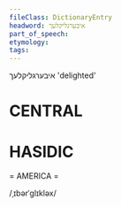 ```yaml
---
fileClass: DictionaryEntry
headword: איבערגליקלעך
part_of_speech: 
etymology: 
tags: 
---
```

איבערגליקלעך
'delighted'

CENTRAL
========

HASIDIC
=======
= AMERICA = 

/ˌɪbərˈglɪkləx/